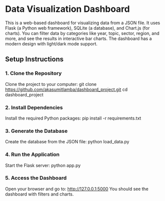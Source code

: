# Data Visualization Dashboard

This is a web-based dashboard for visualizing data from a JSON file. It uses Flask (a Python web framework), SQLite (a database), and Chart.js (for charts). You can filter data by categories like year, topic, sector, region, and more, and see the results in interactive bar charts. The dashboard has a modern design with light/dark mode support.

## Setup Instructions

### 1. Clone the Repository
Clone the project to your computer:
git clone https://github.com/akasumitlamba/dashboard_project.git
cd dashboard_project

### 2. Install Dependencies
Install the required Python packages:
pip install -r requirements.txt

### 3. Generate the Database
Create the database from the JSON file:
python load_data.py

### 4. Run the Application
Start the Flask server:
python app.py

### 5. Access the Dashboard
Open your browser and go to:
http://127.0.0.1:5000
You should see the dashboard with filters and charts.